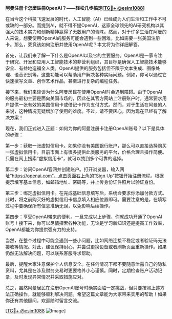 **阿曼注册卡怎麽註冊OpenAI？——轻松几步搞定[[TG💪+ @esim1088](https://t.me/s/esim1088)]**

在当今这个科技飞速发展的时代，人工智能（AI）已经成为人们生活和工作中不可或缺的一部分。而提到AI，就不得不提OpenAI，这家全球领先的AI研究机构以其强大的技术实力和创新精神赢得了无数用户的青睐。然而，对于许多生活在阿曼的人来说，想要使用OpenAI的服务可能会遇到一些困难，比如需要一张美国注册卡。那么，究竟该如何注册并使用OpenAI呢？本文将为你详细解答。

首先，让我们来了解一下什么是OpenAI以及它的主要服务。OpenAI是一家专注于研究、开发和应用人工智能技术的非营利组织，其目标是确保人工智能技术能够安全、有益地造福全人类。OpenAI提供的服务包括但不限于文本生成、图像处理、语音识别等，这些功能可以帮助用户解决各种实际问题。例如，你可以通过它快速撰写文章、创作艺术作品，甚至进行复杂的编程任务。

接下来，我们来谈谈为什么阿曼居民在使用OpenAI时会遇到障碍。由于OpenAI的服务最初主要是面向美国市场的，因此在其官方网站上注册账户时，通常要求用户提供一张有效的美国信用卡或借记卡作为支付方式。然而，对于生活在阿曼的人来说，这种情况无疑增加了使用的难度。不过，请不要灰心，因为现在已经有了解决方案！

现在，我们正式进入正题：如何为你的阿曼注册卡注册OpenAI账号？以下是具体的步骤：

第一步：获取一张虚拟信用卡。如果你没有美国银行账户，那么可以直接选择购买一张虚拟信用卡。目前市面上有很多提供此类服务的平台，价格合理且操作简便。只需在网上搜索“虚拟信用卡”，就可以找到多个可靠的选择。

第二步：访问OpenAI官网并创建账户。打开浏览器，输入网址“https://openai.com”，点击页面右上角的“Sign Up”按钮开始注册流程。根据提示填写基本信息，如邮箱地址、密码等，并上传身份证件照片以验证身份。

第三步：绑定虚拟信用卡。在完成基础信息填写后，系统会要求你添加付款方式。此时，将之前购买好的虚拟信用卡信息填入相应位置即可。需要注意的是，在填写过程中要确保所有信息准确无误，以免影响后续操作。

第四步：享受OpenAI带来的便利。一旦完成以上步骤，你就成功开通了OpenAI账号！接下来，你可以尽情探索各种功能，无论是学习新知识还是提高工作效率，OpenAI都能为你提供强有力的支持。

当然，在整个过程中可能会遇到一些小问题，比如网络连接不稳定或者验证码无法接收等情况。对此，建议保持耐心，并尝试更换设备或者刷新页面重新操作。如果仍然无法解决问题，可以联系客服寻求帮助。

最后，提醒大家注意保护个人信息安全。在任何情况下都不要随意泄露自己的隐私资料，尤其是在涉及财务交易时更要格外小心谨慎。同时，定期检查账户活动记录，及时发现异常情况并采取措施应对。

总之，虽然阿曼居民在注册OpenAI账号时确实面临一定挑战，但只要按照上述方法正确操作，就能够顺利解决问题。希望这篇文章能为大家带来实用的帮助！如果你还有其他疑问，欢迎随时留言交流。

[[TG💪+ @esim1088](https://t.me/s/esim1088) ![Image](https://i.postimg.cc/4NQfJmqS/Snipaste-2025-05-13-00-14-12.png)]